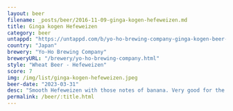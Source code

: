 ```yaml
---
layout: beer
filename: _posts/beer/2016-11-09-ginga-kogen-hefeweizen.md
title: Ginga kogen Hefeweizen
category: beer
untappd: "https://untappd.com/b/yo-ho-brewing-company-ginga-kogen-beer-hefe-weizen/3779374"
country: "Japan"
brewery: "Yo-Ho Brewing Company"
breweryURL: "/brewery/yo-ho-brewing-company.html"
style: "Wheat Beer - Hefeweizen"
score: 7
img: /img/list/ginga-kogen-hefeweizen.jpeg
beer-date: "2023-03-31"
desc: "Smooth Hefeweizen with those notes of banana. Very good for the price"
permalink: /beer/:title.html
---
```

